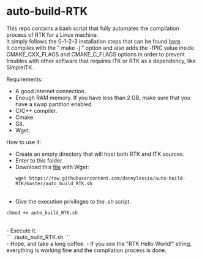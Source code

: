 # auto-build-RTK
This repo contains a bash script that fully automates the compilation process of RTK for a Linux machine.<br>
It simply follows the 0-1-2-3 installation steps that can be found  [here](http://wiki.openrtk.org/index.php/Main_Page#Step_0_-_Getting_ITK). <br>
It compiles with the " make -j " option and also adds the -fPIC value inside CMAKE_CXX_FLAGS and CMAKE_C_FLAGS options in order to prevent troubles with other software that requires ITK or RTK as a dependency, like SimpleITK.

Requirements:
- A good internet connection.
- Enough RAM memory. If you have less than 2 GB, make sure that you have a swap partition enabled.
- C/C++ compiler.
- Cmake.
- Git.
- Wget.

How to use it: 
- Create an empty directory that will host both RTK and ITK sources.
- Enter to this folder.
- Download this [file](https://raw.githubusercontent.com/dannylessio/auto-build-RTK/master/auto_build_RTK.sh) with Wget:<br>
  ```
  wget https://raw.githubusercontent.com/dannylessio/auto-build-RTK/master/auto_build_RTK.sh
  ```
  <br>
- Give the execution privileges to the .sh script.<br>
 ```
 chmod +x auto_build_RTK.sh
 ```
 <br>
- Execute it.<br>
  ```
   ./auto_build_RTK.sh
  ```
  <br>
- Hope, and take a long coffee.
- If you see the "RTK Hello World!" string, everything is working fine and the compilation process is done.
